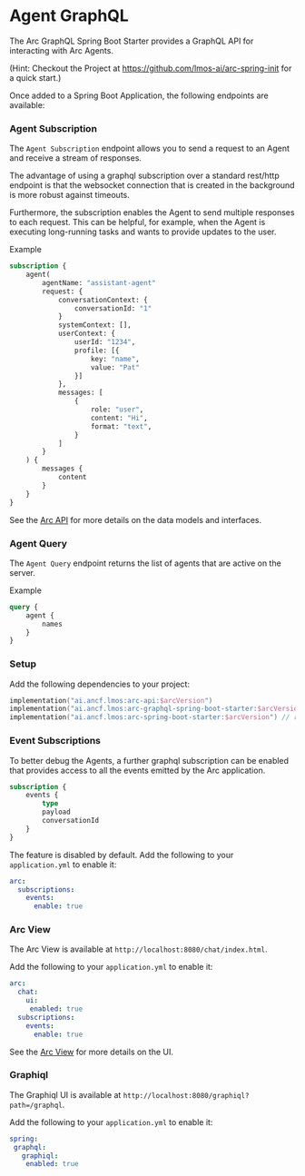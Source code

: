 
# Agent GraphQL

The Arc GraphQL Spring Boot Starter provides a GraphQL API for interacting with Arc Agents.

(Hint: Checkout the Project at https://github.com/lmos-ai/arc-spring-init for a quick start.)

Once added to a Spring Boot Application, the following endpoints are available:

### Agent Subscription

The `Agent Subscription` endpoint allows you to send a request to an Agent and receive a stream of responses.

The advantage of using a graphql subscription over a standard rest/http endpoint is that the 
websocket connection that is created in the background is more robust against timeouts. 

Furthermore, the subscription enables the Agent to send multiple responses to each request. 
This can be helpful, for example, when the Agent is executing long-running tasks and wants to provide updates to the user.

Example
```graphql
subscription {
    agent(
        agentName: "assistant-agent"
        request: {
            conversationContext: {
                conversationId: "1"
            }
            systemContext: [],
            userContext: {
                userId: "1234",
                profile: [{
                    key: "name",
                    value: "Pat"
                }]
            },
            messages: [
                {
                    role: "user",
                    content: "Hi",
                    format: "text",
                }
            ]
        }
    ) {
        messages {
            content
        }
    }
}
```
See the [Arc API](/docs/11-api.md) for more details on the data models and interfaces.


### Agent Query

The `Agent Query` endpoint returns the list of agents that are active on the server.

Example
```graphql
query {
    agent {
        names
    }
}
```


### Setup

Add the following dependencies to your project:

```kts
implementation("ai.ancf.lmos:arc-api:$arcVersion")
implementation("ai.ancf.lmos:arc-graphql-spring-boot-starter:$arcVersion")
implementation("ai.ancf.lmos:arc-spring-boot-starter:$arcVersion") // recommended
```


### Event Subscriptions 

To better debug the Agents, a further graphql subscription can be enabled that provides access to 
all the events emitted by the Arc application.

```graphql
subscription {
    events {
        type
        payload
        conversationId
    }
}
```

The feature is disabled by default. Add the following to your `application.yml` to enable it:
```yaml
arc:
  subscriptions:
    events:
      enable: true
```

### Arc View

The Arc View is available at `http://localhost:8080/chat/index.html`.

Add the following to your `application.yml` to enable it:
```yaml
arc:
  chat:
    ui:
     enabled: true
  subscriptions:
    events:
      enable: true
```

See the [Arc View](/docs/14-view.md) for more details on the UI.


### Graphiql

The Graphiql UI is available at `http://localhost:8080/graphiql?path=/graphql`.

Add the following to your `application.yml` to enable it:
```yaml
spring:
 graphql:
   graphiql:
    enabled: true
```
